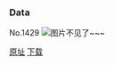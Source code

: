 ### Data
No.1429
![图片不见了~~~](https://imgs.xkcd.com/comics/data.png)

[原址](https://xkcd.com//1429) [下载](https://imgs.xkcd.com/comics/data.png)

